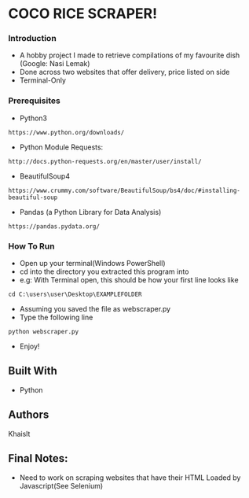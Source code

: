 # COCO RICE SCRAPER!


### Introduction

* A hobby project I made to retrieve compilations of my favourite dish (Google: Nasi Lemak) 
* Done across two websites that offer delivery, price listed on side
* Terminal-Only

### Prerequisites
* Python3

```
https://www.python.org/downloads/
```
* Python Module Requests:

```
http://docs.python-requests.org/en/master/user/install/
```
* BeautifulSoup4
```
https://www.crummy.com/software/BeautifulSoup/bs4/doc/#installing-beautiful-soup
```
* Pandas (a Python Library for Data Analysis)

```
https://pandas.pydata.org/
```
### How To Run
* Open up your terminal(Windows PowerShell)
* cd into the directory you extracted this program into
* e.g: With Terminal open, this should be how your first line looks like

```
cd C:\users\user\Desktop\EXAMPLEFOLDER
```
* Assuming you saved the file as webscraper.py 
* Type the following line
```
python webscraper.py
```
* Enjoy!


## Built With

* Python


## Authors

Khaislt

## Final Notes:
* Need to work on scraping websites that have their HTML Loaded by Javascript(See Selenium)
